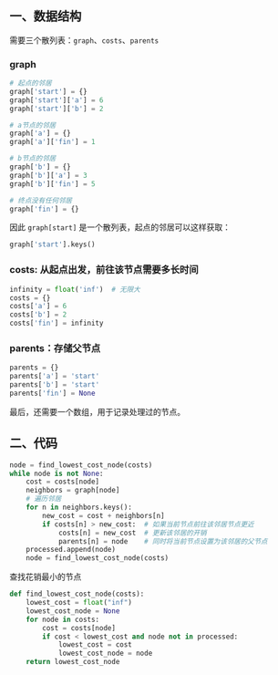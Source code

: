 ## 一、数据结构

需要三个散列表：`graph`、`costs`、`parents`

### graph

```python
# 起点的邻居
graph['start'] = {}
graph['start']['a'] = 6
graph['start']['b'] = 2

# a节点的邻居
graph['a'] = {}
graph['a']['fin'] = 1

# b节点的邻居
graph['b'] = {}
graph['b']['a'] = 3
graph['b']['fin'] = 5

# 终点没有任何邻居
graph['fin'] = {}
```

因此 `graph[start]` 是一个散列表，起点的邻居可以这样获取：

```python
graph['start'].keys()
```

### costs: 从起点出发，前往该节点需要多长时间

```python
infinity = float('inf')  # 无限大
costs = {}
costs['a'] = 6
costs['b'] = 2
costs['fin'] = infinity
```

### parents：存储父节点

```python
parents = {}
parents['a'] = 'start'
parents['b'] = 'start'
parents['fin'] = None
```

最后，还需要一个数组，用于记录处理过的节点。



## 二、代码

```python
node = find_lowest_cost_node(costs)
while node is not None:
    cost = costs[node]
    neighbors = graph[node]
    # 遍历邻居
    for n in neighbors.keys():
        new_cost = cost + neighbors[n]
        if costs[n] > new_cost:  # 如果当前节点前往该邻居节点更近
            costs[n] = new_cost  # 更新该邻居的开销
            parents[n] = node    # 同时将当前节点设置为该邻居的父节点
    processed.append(node)
    node = find_lowest_cost_node(costs)
```

查找花销最小的节点

```python
def find_lowest_cost_node(costs):
    lowest_cost = float("inf")
    lowest_cost_node = None
    for node in costs:
        cost = costs[node]
        if cost < lowest_cost and node not in processed:
            lowest_cost = cost
            lowest_cost_node = node
    return lowest_cost_node
```

